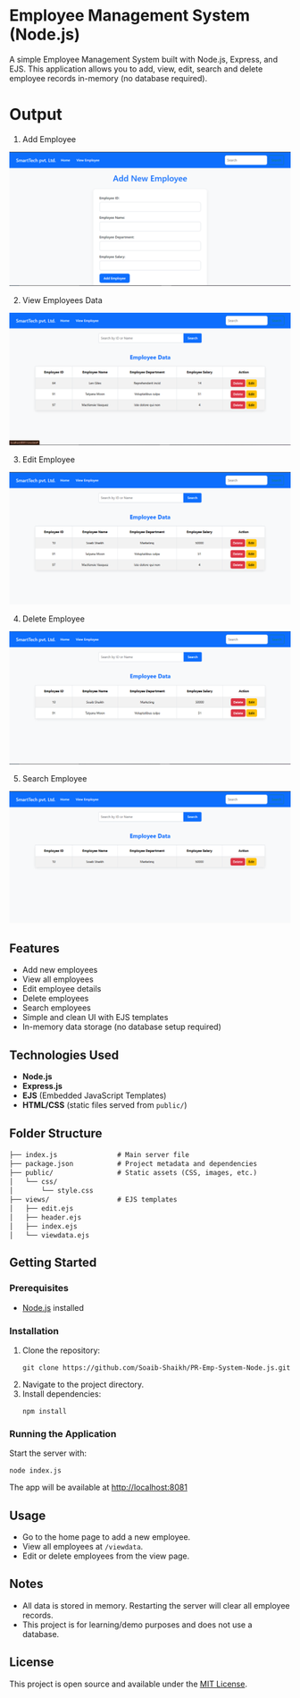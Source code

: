 # Employee Management System (Node.js)

A simple Employee Management System built with Node.js, Express, and EJS. This application allows you to add, view, edit, search and delete employee records in-memory (no database required).

# Output 

1. Add Employee

![alt text](./output/add-emp.png)

2. View Employees Data

![alt text](./output/view-emp.png)

3. Edit Employee

![alt text](./output/edit-emp.png)

4. Delete Employee

![alt text](./output/delete-emp.png)

5. Search Employee

![alt text](./output/search-emp.png)

## Features
- Add new employees
- View all employees
- Edit employee details
- Delete employees
- Search employees
- Simple and clean UI with EJS templates
- In-memory data storage (no database setup required)

## Technologies Used
- **Node.js**
- **Express.js**
- **EJS** (Embedded JavaScript Templates)
- **HTML/CSS** (static files served from `public/`)

## Folder Structure
```
├── index.js               # Main server file
├── package.json           # Project metadata and dependencies
├── public/                # Static assets (CSS, images, etc.)
│   └── css/
│       └── style.css
├── views/                 # EJS templates
│   ├── edit.ejs
│   ├── header.ejs
│   ├── index.ejs
│   └── viewdata.ejs
```

## Getting Started

### Prerequisites
- [Node.js](https://nodejs.org/) installed

### Installation
1. Clone the repository:
   ```
   git clone https://github.com/Soaib-Shaikh/PR-Emp-System-Node.js.git
   ```
2. Navigate to the project directory.
3. Install dependencies:
   ```
   npm install
   ```

### Running the Application
Start the server with:
```
node index.js
```

The app will be available at [http://localhost:8081](http://localhost:8081)

## Usage
- Go to the home page to add a new employee.
- View all employees at `/viewdata`.
- Edit or delete employees from the view page.

## Notes
- All data is stored in memory. Restarting the server will clear all employee records.
- This project is for learning/demo purposes and does not use a database.

## License
This project is open source and available under the [MIT License](LICENSE).
